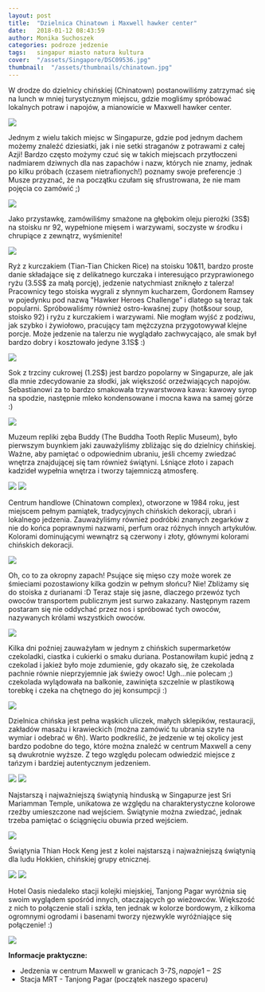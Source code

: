 ```yaml
---
layout: post
title:  "Dzielnica Chinatown i Maxwell hawker center"
date:   2018-01-12 08:43:59
author: Monika Suchoszek
categories: podroze jedzenie
tags:	singapur miasto natura kultura
cover:  "/assets/Singapore/DSC09536.jpg"
thumbnail:  "/assets/thumbnails/chinatown.jpg"
---
```

W drodze do dzielnicy chińskiej (Chinatown) postanowiliśmy zatrzymać się na lunch w mniej turystycznym miejscu, gdzie mogliśmy spróbować 
lokalnych potraw i napojów, a mianowicie w Maxwell hawker center.

<img src="/assets/Singapore/DSC09471.jpg">

Jednym z wielu takich miejsc w Singapurze, gdzie pod jednym dachem możemy znaleźć dziesiatki, jak i nie setki straganów z potrawami z całej Azji! 
Bardzo często możymy czuć się w takich miejscach przytłoczeni nadmiarem dziwnych dla nas zapachów i nazw, których nie znamy, jednak po kilku próbach
 (czasem nietrafionych!) poznamy swoje preferencje :) Musze przyznać, że na początku czułam się sfrustrowana, że nie mam pojęcia co zamówić ;)
 
<img src="/assets/Singapore/DSC09472.jpg">

Jako przystawkę, zamówiliśmy smażone na głębokim oleju pierożki (3S$) na stoisku nr 92, wypełnione mięsem i warzywami, soczyste w środku i chrupiące 
z zewnątrz, wyśmienite!

<img src="/assets/Singapore/DSC09472.1.jpg">

Ryż z kurczakiem (Tian-Tian Chicken Rice) na stoisku 10&amp;11, bardzo proste danie składające się z delikatnego kurczaka i interesująco przyprawionego ryżu (3.5S$ za małą porcję), jedzenie natychmiast zniknęło z talerza! Pracownicy tego stoiska wygrali z słynnym kucharzem, Gordonem Ramsey w pojedynku pod nazwą "Hawker Heroes Challenge”&nbsp;i dlatego są teraz tak popularni.
 Spróbowaliśmy również ostro-kwaśnej zupy (hot&amp;sour soup, stoisko 92) i ryżu z kurczakiem i warzywami. Nie mogłam wyjść z podziwu, jak szybko i 
 żywiołowo, pracujący tam mężczyzna przygotowywał klejne porcje. Może jedzenie na talerzu nie wyglądało zachwycająco, ale smak był bardzo dobry i 
 kosztowało jedyne 3.1S$ :)

<img src="/assets/Singapore/DSC09472.2.jpg">

Sok z trzciny cukrowej (1.2S$) jest bardzo popolarny w Singapurze, ale jak dla mnie zdecydowanie za słodki, jak większość orzeźwiających napojów.
 Sebastianowi za to bardzo smakowała trzywarstwowa kawa: kawowy syrop na spodzie, następnie mleko kondensowane i mocna kawa na samej górze :)

<img src="/assets/Singapore/DSC09472.3.jpg">

Muzeum repliki zęba Buddy (The Buddha Tooth Replic Museum), było pierwszym buynkiem jaki zauważyliśmy zbliżając się do dzielnicy chińskiej. Ważne, 
aby pamiętać o odpowiednim ubraniu, jeśli chcemy zwiedzać wnętrza znajdującej się tam również świątyni. Lśniące złoto i zapach kadzideł wypełnia 
wnętrza i tworzy tajemniczą atmosferę.

<img src="/assets/Singapore/DSC09476.jpg">
<img src="/assets/Singapore/DSC09488.jpg">

Centrum handlowe (Chinatown complex), otworzone w 1984 roku, jest miejscem pełnym pamiątek, tradycyjnych chińskich dekoracji, ubrań i lokalnego 
jedzenia. Zauważyliśmy również podróbki znanych zegarków z nie do końca poprawnymi nazwami, perfum oraz różnych innych artykułów. Kolorami 
dominującymi wewnątrz są czerwony i złoty, głównymi kolorami chińskich dekoracji.

<img src="/assets/Singapore/DSC09496.jpg">

Oh, co to za okropny zapach! Psujące się mięso czy może worek ze śmieciami pozostawiony kilka godzin w pełnym słońcu? Nie! Zbliżamy się do stoiska
 z durianami :D Teraz staje się jasne, dlaczego przewóz tych owoców transportem publicznym jest surwo zakazany. Następnym razem postaram się nie 
 oddychać przez nos i spróbować tych owoców, nazywanych królami wszystkich owoców.

<img src="/assets/Singapore/DSC09497.jpg">

Kilka dni poźniej zauważyłam w jednym z chińskich supermarketów czekoladki, ciastka i cukierki o smaku duriana. Postanowiłam kupić jedną z czekolad
 i jakież było moje zdumienie, gdy okazało się, że czekolada pachnie równie nieprzyjemnie jak świeży owoc! Ugh...nie polecam ;) czekolada wylądowała
  na balkonie, zawinięta szczelnie w plastikową torebkę i czeka na chętnego do jej konsumpcji :)

<img src="/assets/Singapore/IMG_20180112_18253884501.jpg">

Dzielnica chińska jest pełna wąskich uliczek, małych sklepików, restauracji, zakładów masażu i krawieckich (można zamówić tu ubrania szyte na wymiar
 i odebrać w 6h). Warto podkreślić, że jedzenie w tej okolicy jest bardzo podobne do tego, które można znaleźć w centrum Maxwell a ceny są 
 dwukrotnie wyższe. Z tego względu polecam odwiedzić miejsce z tańzym i bardziej autentycznym jedzeniem.

<div class="row">
<img src="/assets/Singapore/DSC09478-1-e1515723684531.jpg">
<img src="/assets/Singapore/DSC09508-e1515723760877.jpg">
</div>

Najstarszą i najważniejszą świątynią hinduską w Singapurze jest Sri Mariamman Temple, unikatowa ze względu na charakterystyczne kolorowe rzeźby 
umieszczone nad wejściem. Świątynie można zwiedzać, jednak trzeba pamiętać o ściągnięciu obuwia przed wejściem.

<img src="/assets/Singapore/DSC09525.jpg">

Świątynia Thian Hock Keng jest z kolei najstarszą i najważniejszą świątynią dla ludu Hokkien, chińskiej grupy etnicznej.

<img src="/assets/Singapore/DSC09526.jpg">
<img src="/assets/Singapore/DSC09536.jpg">

Hotel Oasis niedaleko stacji kolejki miejskiej, Tanjong Pagar wyróżnia się swoim wyglądem spośród innych, otaczających go wieżowców. Większość
 z nich to połączenie stali i szkła, ten jednak w kolorze bordowym, z kilkoma ogromnymi ogrodami i basenami tworzy njezwykle wyróżniające się 
 połączenie! :)

<img src="/assets/Singapore/DSC09541-e1515723702413.jpg">


__Informacje praktyczne:__
  * Jedzenia w centrum Maxwell w granicach 3-7S$, napoje 1-2S$
  * Stacja MRT - Tanjong Pagar (początek naszego spaceru)
  
